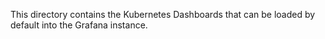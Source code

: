This directory contains the Kubernetes Dashboards that can be loaded by default into the Grafana instance.
